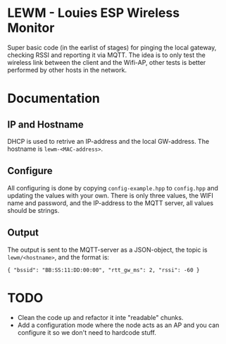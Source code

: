 # LEWM - Louies ESP Wireless Monitor
Super basic code (in the earlist of stages) for pinging the local gateway, checking RSSI and reporting it
via MQTT.
The idea is to only test the wireless link between the client and the Wifi-AP, other tests is better performed
by other hosts in the network.

# Documentation

## IP and Hostname
DHCP is used to retrive an IP-address and the local GW-address. The hostname is `lewm-<MAC-address>`.

## Configure
All configuring is done by copying `config-example.hpp` to `config.hpp` and updating the values with your own.
There is only three values, the WIFI name and password, and the IP-address to the MQTT server, all values should
be strings.

## Output
The output is sent to the MQTT-server as a JSON-object, the topic is `lewm/<hostname>`, and the format is:
```
{ "bssid": "BB:SS:11:DD:00:00", "rtt_gw_ms": 2, "rssi": -60 }
```

# TODO
* Clean the code up and refactor it inte "readable" chunks.
* Add a configuration mode where the node acts as an AP and you can configure it so we don't need to hardcode stuff.